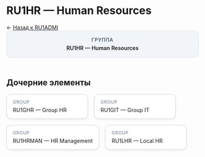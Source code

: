 # RU1HR — Human Resources
<p class="cc-breadcrumb">← <a href='../../level_02/RU1ADMI/'>Назад к RU1ADMI</a></p>
<style>
.cc-container { display: flex; flex-direction: column; gap: 1.5rem; }
.cc-breadcrumb { margin: 0; }
.cc-parent { padding: 1rem 1.25rem; border-radius: 12px; background: #f1f5f9; border: 1px solid #d8dee9; text-align: center; font-weight: 600; }
.cc-parent .cc-tag { font-size: 0.8rem; text-transform: uppercase; color: #475569; letter-spacing: 0.06em; }
.cc-children { display: flex; flex-wrap: wrap; gap: 1rem; }
.cc-tile { display: block; min-width: 180px; padding: 0.85rem 1rem; border-radius: 12px; border: 1px solid #d1d5db; background: #ffffff; box-shadow: 0 2px 4px rgba(15, 23, 42, 0.08); transition: transform 0.1s ease, box-shadow 0.1s ease; color: inherit; text-decoration: none; }
.cc-tile:hover { transform: translateY(-2px); box-shadow: 0 6px 12px rgba(15, 23, 42, 0.15); }
.cc-tile-leaf { background: #f8fafc; }
.cc-tag { font-size: 0.7rem; color: #64748b; text-transform: uppercase; letter-spacing: 0.08em; margin-bottom: 0.3rem; }
.cc-person { margin-top: 0.35rem; font-size: 0.8rem; color: #1f2937; }
</style>
<div class='cc-container'>
  <div class='cc-parent'>
    <div class='cc-tag'>Группа</div>
    <div>RU1HR — Human Resources</div>
  </div>
  <div>
    <h2>Дочерние элементы</h2>
<div class='cc-children'><a class='cc-tile' href='../../level_04/RU1GHR/'><div class='cc-tag'>GROUP</div><div>RU1GHR — Group HR</div></a><a class='cc-tile' href='../../level_04/RU1GIT/'><div class='cc-tag'>GROUP</div><div>RU1GIT — Group IT</div></a><a class='cc-tile' href='../../level_04/RU1HRMAN/'><div class='cc-tag'>GROUP</div><div>RU1HRMAN — HR Management</div></a><a class='cc-tile' href='../../level_04/RU1LHR/'><div class='cc-tag'>GROUP</div><div>RU1LHR — Local HR</div></a></div>
  </div>
</div>
